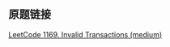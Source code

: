 ## 原题链接

[LeetCode 1169. Invalid Transactions (medium)](https://leetcode-cn.com/problems/invalid-transactions/)

